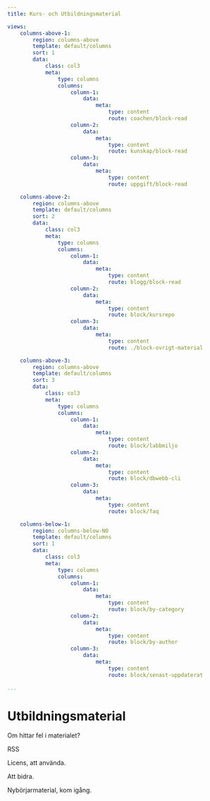 ```yaml
---
title: Kurs- och Utbildningsmaterial

views:
    columns-above-1:
        region: columns-above
        template: default/columns
        sort: 1
        data:
            class: col3
            meta:
                type: columns
                columns:
                    column-1:
                        data:
                            meta:
                                type: content
                                route: coachen/block-read
                    column-2:
                        data:
                            meta:
                                type: content
                                route: kunskap/block-read
                    column-3:
                        data:
                            meta:
                                type: content
                                route: uppgift/block-read

    columns-above-2:
        region: columns-above
        template: default/columns
        sort: 2
        data:
            class: col3
            meta:
                type: columns
                columns:
                    column-1:
                        data:
                            meta:
                                type: content
                                route: blogg/block-read
                    column-2:
                        data:
                            meta:
                                type: content
                                route: block/kursrepo
                    column-3:
                        data:
                            meta:
                                type: content
                                route: ./block-ovrigt-material

    columns-above-3:
        region: columns-above
        template: default/columns
        sort: 3
        data:
            class: col3
            meta:
                type: columns
                columns:
                    column-1:
                        data:
                            meta:
                                type: content
                                route: block/labbmiljo
                    column-2:
                        data:
                            meta:
                                type: content
                                route: block/dbwebb-cli
                    column-3:
                        data:
                            meta:
                                type: content
                                route: block/faq

    columns-below-1:
        region: columns-below-NO
        template: default/columns
        sort: 1
        data:
            class: col3
            meta:
                type: columns
                columns:
                    column-1:
                        data:
                            meta:
                                type: content
                                route: block/by-category
                    column-2:
                        data:
                            meta:
                                type: content
                                route: block/by-author
                    column-3:
                        data:
                            meta:
                                type: content
                                route: block/senast-uppdaterat

...
```

Utbildningsmaterial
===========================

Om hittar fel i materialet?

RSS

Licens, att använda.

Att bidra.

Nybörjarmaterial, kom igång.
